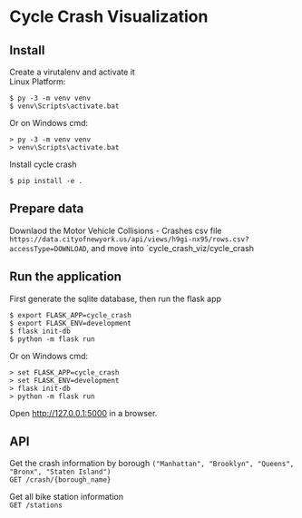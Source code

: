 # Cycle Crash Visualization

## Install

Create a virutalenv and activate it  
Linux Platform:
```console
$ py -3 -m venv venv
$ venv\Scripts\activate.bat
```
Or on Windows cmd:
```console
> py -3 -m venv venv
> venv\Scripts\activate.bat
```
Install cycle crash
```console
$ pip install -e .
```
## Prepare data
Downlaod the Motor Vehicle Collisions - Crashes csv file `https://data.cityofnewyork.us/api/views/h9gi-nx95/rows.csv?accessType=DOWNLOAD`, 
and move into `cycle_crash_viz/cycle_crash

## Run the application
First generate the sqlite database, then run the flask app
```console
$ export FLASK_APP=cycle_crash
$ export FLASK_ENV=development
$ flask init-db
$ python -m flask run
```
Or on Windows cmd:
```console
> set FLASK_APP=cycle_crash
> set FLASK_ENV=development
> flask init-db
> python -m flask run
```
Open <http://127.0.0.1:5000> in a browser.

## API
Get the crash information by borough `("Manhattan", "Brooklyn", "Queens", "Bronx", "Staten Island")`   
`GET /crash/{borough_name}`

Get all bike station information  
`GET /stations`
